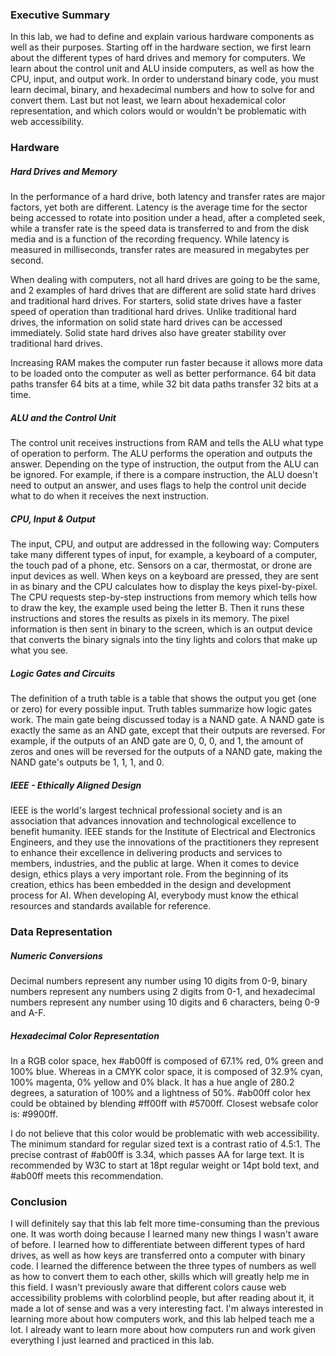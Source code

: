 ### Executive Summary
In this lab, we had to define and explain various hardware components as well as their purposes. Starting off in the hardware section, we first learn about the different types of hard drives and memory for computers. We learn about the control unit and ALU inside computers, as well as how the CPU, input, and output work. In order to understand binary code, you must learn decimal, binary, and hexadecimal numbers and how to solve for and convert them. Last but not least, we learn about hexademical color representation, and which colors would or wouldn't be problematic with web accessibility. 

### Hardware
##### Hard Drives and Memory
In the performance of a hard drive, both latency and transfer rates are major factors, yet both are different. Latency is the average time for the sector being accessed to rotate into position under a head, after a completed seek, while a transfer rate is the speed data is transferred to and from the disk media and is a function of the recording frequency. While latency is measured in milliseconds, transfer rates are measured in megabytes per second. 

When dealing with computers, not all hard drives are going to be the same, and 2 examples of hard drives that are different are solid state hard drives and traditional hard drives. For starters, solid state drives have a faster speed of operation than traditional hard drives. Unlike traditional hard drives, the information on solid state hard drives can be accessed immediately. Solid state hard drives also have greater stability over traditional hard drives.

Increasing RAM makes the computer run faster because it allows more data to be loaded onto the computer as well as better performance. 64 bit data paths transfer 64 bits at a time, while 32 bit data paths transfer 32 bits at a time.

##### ALU and the Control Unit
The control unit receives instructions from RAM and tells the ALU what type of operation to perform. The ALU performs the operation and outputs the answer. Depending on the type of instruction, the output from the ALU can be ignored. For example, if there is a compare instruction, the ALU doesn't need to output an answer, and uses flags to help the control unit decide what to do when it receives the next instruction.

##### CPU, Input & Output
The input, CPU, and output are addressed in the following way: Computers take many different types of input, for example, a keyboard of a computer, the touch pad of a phone, etc. Sensors on a car, thermostat, or drone are input devices as well. When keys on a keyboard are pressed, they are sent in as binary and the CPU calculates how to display the keys pixel-by-pixel. The CPU requests step-by-step instructions from memory which tells how to draw the key, the example used being the letter B. Then it runs these instructions and stores the results as pixels in its memory. The pixel information is then sent in binary to the screen, which is an output device that converts the binary signals into the tiny lights and colors that make up what you see.

##### Logic Gates and Circuits
The definition of a truth table is a table that shows the output you get (one or zero) for every possible input. Truth tables summarize how logic gates work. The main gate being discussed today is a NAND gate. A NAND gate is exactly the same as an AND gate, except that their outputs are reversed. For example, if the outputs of an AND gate are 0, 0, 0, and 1, the amount of zeros and ones will be reversed for the outputs of a NAND gate, making the NAND gate's outputs be 1, 1, 1, and 0.

##### IEEE - Ethically Aligned Design
IEEE is the world's largest technical professional society and is an association that advances innovation and technological excellence to benefit humanity. IEEE stands for the Institute of Electrical and Electronics Engineers, and they use the innovations of the practitioners they represent to enhance their excellence in delivering products and services to members, industries, and the public at large. When it comes to device design, ethics plays a very important role. From the beginning of its creation, ethics has been embedded in the design and development process for AI. When developing AI, everybody must know the ethical resources and standards available for reference.

### Data Representation
##### Numeric Conversions
Decimal numbers represent any number using 10 digits from 0-9, binary numbers represent any numbers using 2 digits from 0-1, and hexadecimal numbers represent any number using 10 digits and 6 characters, being 0-9 and A-F.

##### Hexadecimal Color Representation 
In a RGB color space, hex #ab00ff is composed of 67.1% red, 0% green and 100% blue. Whereas in a CMYK color space, it is composed of 32.9% cyan, 100% magenta, 0% yellow and 0% black. It has a hue angle of 280.2 degrees, a saturation of 100% and a lightness of 50%. #ab00ff color hex could be obtained by blending #ff00ff with #5700ff. Closest websafe color is: #9900ff.

I do not believe that this color would be problematic with web accessibility. The minimum standard for regular sized text is a contrast ratio of 4.5:1. The precise contrast of #ab00ff is 3.34, which passes AA for large text. It is recommended by W3C to start at 18pt regular weight or 14pt bold text, and #ab00ff meets this recommendation.

### Conclusion
I will definitely say that this lab felt more time-consuming than the previous one. It was worth doing because I learned many new things I wasn't aware of before. I learned how to differentiate between different types of hard drives, as well as how keys are transferred onto a computer with binary code. I learned the difference between the three types of numbers as well as how to convert them to each other, skills which will greatly help me in this field. I wasn't previously aware that different colors cause web accessibility problems with colorblind people, but after reading about it, it made a lot of sense and was a very interesting fact. I'm always interested in learning more about how computers work, and this lab helped teach me a lot. I already want to learn more about how computers run and work given everything I just learned and practiced in this lab.
